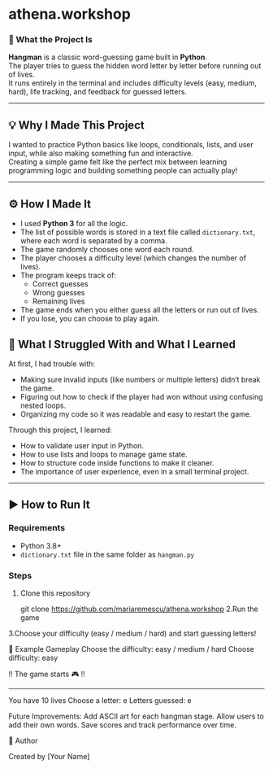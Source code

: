 # athena.workshop
### 🧩 What the Project Is
**Hangman** is a classic word-guessing game built in **Python**.  
The player tries to guess the hidden word letter by letter before running out of lives.  
It runs entirely in the terminal and includes difficulty levels (easy, medium, hard), life tracking, and feedback for guessed letters.

---

## 💡 Why I Made This Project
I wanted to practice Python basics like loops, conditionals, lists, and user input, while also making something fun and interactive.  
Creating a simple game felt like the perfect mix between learning programming logic and building something people can actually play!

---

## ⚙️ How I Made It
- I used **Python 3** for all the logic.
- The list of possible words is stored in a text file called `dictionary.txt`, where each word is separated by a comma.
- The game randomly chooses one word each round.
- The player chooses a difficulty level (which changes the number of lives).
- The program keeps track of:
  - Correct guesses
  - Wrong guesses
  - Remaining lives
- The game ends when you either guess all the letters or run out of lives.
- If you lose, you can choose to play again.

## 🧠 What I Struggled With and What I Learned
At first, I had trouble with:
- Making sure invalid inputs (like numbers or multiple letters) didn’t break the game.
- Figuring out how to check if the player had won without using confusing nested loops.
- Organizing my code so it was readable and easy to restart the game.

Through this project, I learned:
- How to validate user input in Python.
- How to use lists and loops to manage game state.
- How to structure code inside functions to make it cleaner.
- The importance of user experience, even in a small terminal project.

---

## ▶️ How to Run It
### Requirements
- Python 3.8+  
- `dictionary.txt` file in the same folder as `hangman.py`

### Steps
1. Clone this repository
  
   git clone https://github.com/mariaremescu/athena.workshop
2.Run the game


3.Choose your difficulty (easy / medium / hard) and start guessing letters!

📝 Example Gameplay
Choose the difficulty: easy / medium / hard
Choose difficulty: easy

!! The game starts 🎮 !!

_ _ _ _ _
You have 10 lives
Choose a letter: e
Letters guessed: e

 Future Improvements:
    Add ASCII art for each hangman stage.
    Allow users to add their own words.
    Save scores and track performance over time.

💬 Author

Created by [Your Name]